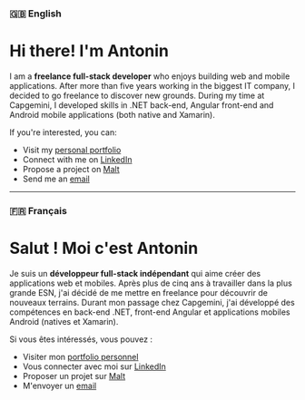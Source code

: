 ### 🇬🇧 English

# Hi there! I'm Antonin

I am a **freelance full-stack developer** who enjoys building web and mobile applications.
After more than five years working in the biggest IT company, I decided to go freelance to discover new grounds.
During my time at Capgemini, I developed skills in .NET back-end, Angular front-end and Android mobile applications (both native and Xamarin).

If you're interested, you can:
- Visit my [personal portfolio](https://antonin-charrier.com/)
- Connect with me on [LinkedIn](https://www.linkedin.com/in/antonin-charrier/)
- Propose a project on [Malt](https://www.malt.fr/profile/antonincharrier)
- Send me an [email](mailto:contact@antonin-charrier.com)

---

### 🇫🇷 Français

# Salut ! Moi c'est Antonin

Je suis un **développeur full-stack indépendant** qui aime créer des applications web et mobiles.
Après plus de cinq ans à travailler dans la plus grande ESN, j'ai décidé de me mettre en freelance pour découvrir de nouveaux terrains.
Durant mon passage chez Capgemini, j'ai développé des compétences en back-end .NET, front-end Angular et applications mobiles Android (natives et Xamarin).

Si vous êtes intéressés, vous pouvez :
- Visiter mon [portfolio personnel](https://antonin-charrier.com/)
- Vous connecter avec moi sur [LinkedIn](https://www.linkedin.com/in/antonin-charrier/)
- Proposer un projet sur [Malt](https://www.malt.fr/profile/antonincharrier)
- M'envoyer un [email](mailto:contact@antonin-charrier.com)
